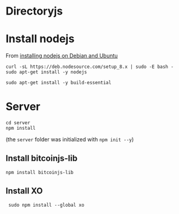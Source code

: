 # Directoryjs

# Install nodejs

From [installing nodejs on Debian and Ubuntu](https://nodejs.org/en/download/package-manager/#debian-and-ubuntu-based-linux-distributions)

```
curl -sL https://deb.nodesource.com/setup_8.x | sudo -E bash -
sudo apt-get install -y nodejs
```

```
sudo apt-get install -y build-essential
```

# Server


```
cd server
npm install
```

(the `server` folder was initialized with `npm init --y`)

## Install bitcoinjs-lib

```
npm install bitcoinjs-lib
```

##  Install XO

```
 sudo npm install --global xo
```
